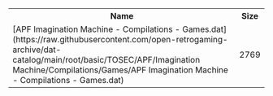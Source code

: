 <table>
<tr><th>Name</th><th>Size</th></tr>
<tr><td>[APF Imagination Machine - Compilations - Games.dat](https://raw.githubusercontent.com/open-retrogaming-archive/dat-catalog/main/root/basic/TOSEC/APF/Imagination Machine/Compilations/Games/APF Imagination Machine - Compilations - Games.dat)</td><td>2769</td></tr>
</table>
